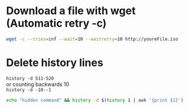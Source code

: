 # Download a file with wget (Automatic retry -c)
```bash
wget -c --tries=inf --wait=10 --waitretry=10 http://youreFile.iso
```
# Delete history lines  
`history -d 511-520`  
or counting backwards 10  
`history -d -10--1`  

```bash
echo "hidden command" && history -d $(history 1 | awk '{print $1}')
```
